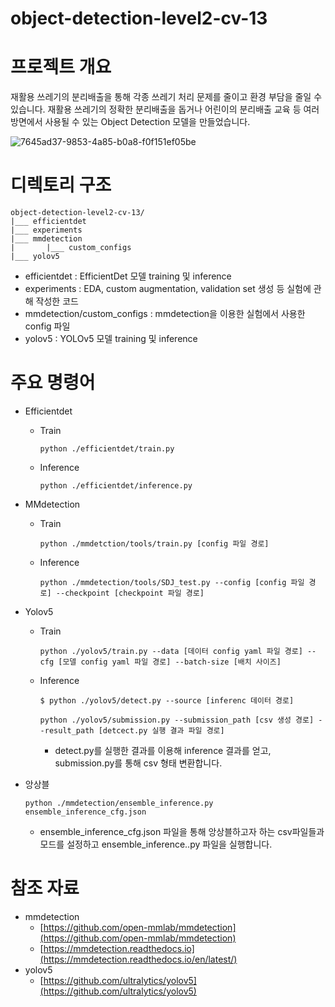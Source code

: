 # object-detection-level2-cv-13

# 프로젝트 개요

 재활용 쓰레기의 분리배출을 통해 각종 쓰레기 처리 문제를 줄이고 환경 부담을 줄일 수 있습니다. 재활용 쓰레기의 정확한 분리배출을 돕거나 어린이의 분리배출 교육 등 여러방면에서 사용될 수 있는 Object Detection 모델을 만들었습니다.

![7645ad37-9853-4a85-b0a8-f0f151ef05be](https://user-images.githubusercontent.com/47216338/137615872-208f08db-55a8-4100-a65b-075cb035238c.png)

# 디렉토리 구조

```
object-detection-level2-cv-13/
|___ efficientdet
|___ experiments 
|___ mmdetection
|       |___ custom_configs
|___ yolov5
```

- efficientdet : EfficientDet 모델 training 및 inference
- experiments : EDA, custom augmentation, validation set 생성 등 실험에 관해 작성한 코드
- mmdetection/custom_configs : mmdetection을 이용한 실험에서 사용한 config 파일
- yolov5 : YOLOv5 모델 training 및 inference

# 주요 명령어

- Efficientdet
    - Train
        
        ```
        python ./efficientdet/train.py
        ```
        
    - Inference
        
        ```
        python ./efficientdet/inference.py
        ```
        
- MMdetection
    - Train
        
        ```
        python ./mmdetction/tools/train.py [config 파일 경로]
        ```
        
    - Inference
        
        ```
        python ./mmdetection/tools/SDJ_test.py --config [config 파일 경로] --checkpoint [checkpoint 파일 경로]
        ```
        
- Yolov5
    - Train
        
        ```
        python ./yolov5/train.py --data [데이터 config yaml 파일 경로] --cfg [모델 config yaml 파일 경로] --batch-size [배치 사이즈]
        ```
        
    - Inference
        
        ```
        $ python ./yolov5/detect.py --source [inferenc 데이터 경로]
        ```
        
        ```
        python ./yolov5/submission.py --submission_path [csv 생성 경로] --result_path [detcect.py 실행 결과 파일 경로]
        ```
        
        - detect.py를 실행한 결과를 이용해 inference 결과를 얻고, submission.py를 통해 csv 형태 변환합니다.
        
- 앙상블
    
    ```
    python ./mmdetection/ensemble_inference.py ensemble_inference_cfg.json
    ```
    
    - ensemble_inference_cfg.json 파일을 통해 앙상블하고자 하는 csv파일들과 모드를 설정하고 ensemble_inference..py 파일을 실행합니다.

# 참조 자료

- mmdetection
    - [https://github.com/open-mmlab/mmdetection](https://github.com/open-mmlab/mmdetection)
    - [https://mmdetection.readthedocs.io](https://mmdetection.readthedocs.io/en/latest/)
- yolov5
    - [https://github.com/ultralytics/yolov5](https://github.com/ultralytics/yolov5)

